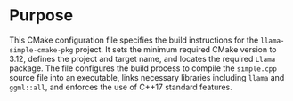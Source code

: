# Purpose
This CMake configuration file specifies the build instructions for the `llama-simple-cmake-pkg` project. It sets the minimum required CMake version to 3.12, defines the project and target name, and locates the required `Llama` package. The file configures the build process to compile the `simple.cpp` source file into an executable, links necessary libraries including `llama` and `ggml::all`, and enforces the use of C++17 standard features.
